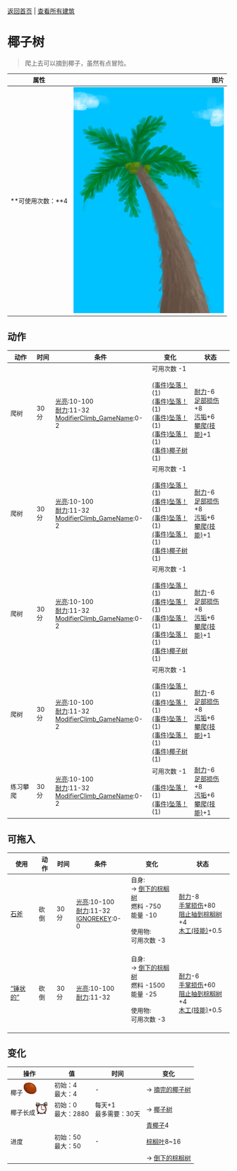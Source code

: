 [返回首页](index.md)   |  [查看所有建筑](building.md)
# 椰子树  
> 爬上去可以摘到椰子，虽然有点冒险。  
  
  属性  |   图片   
 ----  |  ----:   
 **可使用次数：**4  |  ![](Sprite/PalmTree.png)   
  
## 动作  
动作  |  时间  |  条件  |  变化  |  状态  
----  |  ----  |  ----  |  ----  |  ----  
爬树  |  30分  |  [光亮](Light.md):10-100<br>[耐力](Stamina.md):11-32<br>[ModifierClimb_GameName](ModifierClimb.md):0-2  |  可用次数  -1<br><br>[(事件)坠落！](Event_FallFracture.md)(1)<br>[(事件)坠落！](Event_FallSprains.md)(1)<br>[(事件)坠落！](Event_FallAbrasion.md)(1)<br>[(事件)坠落！](Event_FallBruise.md)(1)<br>[(事件)椰子树](Event_PalmTree.md)(1)  |  [耐力](Stamina.md)-6<br>[足部损伤](FootDamage.md)+8<br>[污垢](Filth.md)+6<br>[攀爬(技能)](Skill_Climbing.md)+1  
爬树  |  30分  |  [光亮](Light.md):10-100<br>[耐力](Stamina.md):11-32<br>[ModifierClimb_GameName](ModifierClimb.md):0-2  |  可用次数  -1<br><br>[(事件)坠落！](Event_FallFracture.md)(1)<br>[(事件)坠落！](Event_FallSprains.md)(1)<br>[(事件)坠落！](Event_FallAbrasion.md)(1)<br>[(事件)坠落！](Event_FallBruise.md)(1)<br>[(事件)椰子树](Event_PalmTree3.md)(1)  |  [耐力](Stamina.md)-6<br>[足部损伤](FootDamage.md)+8<br>[污垢](Filth.md)+6<br>[攀爬(技能)](Skill_Climbing.md)+1  
爬树  |  30分  |  [光亮](Light.md):10-100<br>[耐力](Stamina.md):11-32<br>[ModifierClimb_GameName](ModifierClimb.md):0-2  |  可用次数  -1<br><br>[(事件)坠落！](Event_FallFracture.md)(1)<br>[(事件)坠落！](Event_FallSprains.md)(1)<br>[(事件)坠落！](Event_FallAbrasion.md)(1)<br>[(事件)坠落！](Event_FallBruise.md)(1)<br>[(事件)椰子树](Event_PalmTree2.md)(1)  |  [耐力](Stamina.md)-6<br>[足部损伤](FootDamage.md)+8<br>[污垢](Filth.md)+6<br>[攀爬(技能)](Skill_Climbing.md)+1  
爬树  |  30分  |  [光亮](Light.md):10-100<br>[耐力](Stamina.md):11-32<br>[ModifierClimb_GameName](ModifierClimb.md):0-2  |  可用次数  -1<br><br>[(事件)坠落！](Event_FallFracture.md)(1)<br>[(事件)坠落！](Event_FallSprains.md)(1)<br>[(事件)坠落！](Event_FallAbrasion.md)(1)<br>[(事件)坠落！](Event_FallBruise.md)(1)<br>[(事件)椰子树](Event_PalmTree1.md)(1)  |  [耐力](Stamina.md)-6<br>[足部损伤](FootDamage.md)+8<br>[污垢](Filth.md)+6<br>[攀爬(技能)](Skill_Climbing.md)+1  
练习攀爬  |  30分  |  [光亮](Light.md):10-100<br>[耐力](Stamina.md):11-32<br>[ModifierClimb_GameName](ModifierClimb.md):0-2  |  可用次数  -1<br><br>[(事件)坠落！](Event_FallAbrasion.md)(1)<br>[(事件)坠落！](Event_FallBruise.md)(1)  |  [耐力](Stamina.md)-6<br>[足部损伤](FootDamage.md)+8<br>[污垢](Filth.md)+6<br>[攀爬(技能)](Skill_Climbing.md)+1  
## 可拖入  
使用  |  动作  |  时间  |  条件  |  变化  |  状态  
----  |  ----  |  ----  |  ----  |  ----  |  ----  
[石斧](StoneAxe.md)  |  砍倒  |  30分  |  [光亮](Light.md):10-100<br>[耐力](Stamina.md):11-32<br>[IGNOREKEY](OnNotAxeAdv.md):0-0  |  自身:<br>→ [倒下的棕榈树](PalmTreeFelled.md)<br>燃料  -750<br>能量  -10<br><br>使用物:<br>可用次数  -3<br><br>  |  [耐力](Stamina.md)-8<br>[手掌损伤](HandDamage.md)+80<br>[阻止抽到棕榈树](PalmTreeKiller.md)+4<br>[木工(技能)](Skill_Woodworking.md)+0.5  
[“锤状的”](tag_AxeAdv.md)  |  砍倒  |  30分  |  [光亮](Light.md):10-100<br>[耐力](Stamina.md):11-32  |  自身:<br>→ [倒下的棕榈树](PalmTreeFelled.md)<br>燃料  -1500<br>能量  -25<br><br>使用物:<br>可用次数  -3<br><br>  |  [耐力](Stamina.md)-6<br>[手掌损伤](HandDamage.md)+60<br>[阻止抽到棕榈树](PalmTreeKiller.md)+4<br>[木工(技能)](Skill_Woodworking.md)+0.5  
## 变化  
操作  |  值  |  时间  |  变化  
----  |  ----  |  ----  |  ----  
椰子<img decoding="async" src="Sprite/SaturationCoconuts.png" style="height:30px;">  |  初始：4<br>最大：4  |  -  |  → [摘完的椰子树](PalmTreeCleared.md)  
椰子长成<img decoding="async" src="Sprite/AlarmClock.png" style="height:30px;">  |  初始：0<br>最大：2880  |  每天+1<br>最多需要：30天  |  → [椰子树](PalmTreeNewMultiEventOld.md)  
进度  |  初始：50<br>最大：50  |  -  |  [青椰子](CoconutHusked.md)4 <br><br>[棕榈叶](PalmFronds.md)8~16 <br><br>→ [倒下的棕榈树](PalmTreeFelled.md)  
